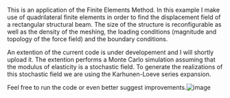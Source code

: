 This is an application of the Finite Elements Method.
In this example I make use of quadrilateral finite elements in order to find the displacement field of a rectangular structural beam. The size of the structure is reconfigurable as well as 
the density of the meshing, the loading conditions (magnitude and topology of the force field) and the boundary conditions.

An extention of the current code is under developement and I will shortly upload it. The extention performs a Monte Carlo simulation assuming that the modulus of elasticity is a stochastic field.
To generate the realizations of this stochastic field we are using the Karhunen-Loeve series expansion.

Feel free to run the code or even better suggest improvements.![image](https://user-images.githubusercontent.com/63021871/132966811-fd5f27b5-abd1-41df-9c39-f13c8858ba32.png)

